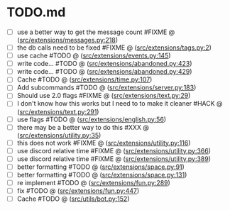 # TODO.md

- [ ] use a better way to get the message count #FIXME @ ([src/extensions/messages.py:218](https://github.com/wasi-master/wm_bot/blob/main/src/extensions/messages.py#L218))  
- [ ] the db calls need to be fixed #FIXME @ ([src/extensions/tags.py:2](https://github.com/wasi-master/wm_bot/blob/main/src/extensions/tags.py#L2))  
- [ ] use cache #TODO @ ([src/extensions/events.py:145](https://github.com/wasi-master/wm_bot/blob/main/src/extensions/events.py#L145))  
- [ ] write code... #TODO @ ([src/extensions/abandoned.py:423](https://github.com/wasi-master/wm_bot/blob/main/src/extensions/abandoned.py#L423))  
- [ ] write code... #TODO @ ([src/extensions/abandoned.py:429](https://github.com/wasi-master/wm_bot/blob/main/src/extensions/abandoned.py#L429))  
- [ ] Cache #TODO @ ([src/extensions/time.py:107](https://github.com/wasi-master/wm_bot/blob/main/src/extensions/time.py#L107))  
- [ ] Add subcommands #TODO @ ([src/extensions/server.py:183](https://github.com/wasi-master/wm_bot/blob/main/src/extensions/server.py#L183))  
- [ ] Should use 2.0 flags #FIXME @ ([src/extensions/text.py:29](https://github.com/wasi-master/wm_bot/blob/main/src/extensions/text.py#L29))  
- [ ] I don't know how this works but I need to to make it cleaner #HACK @ ([src/extensions/text.py:291](https://github.com/wasi-master/wm_bot/blob/main/src/extensions/text.py#L291))  
- [ ] use flags #TODO @ ([src/extensions/english.py:56](https://github.com/wasi-master/wm_bot/blob/main/src/extensions/english.py#L56))  
- [ ] there may be a better way to do this #XXX @ ([src/extensions/utility.py:35](https://github.com/wasi-master/wm_bot/blob/main/src/extensions/utility.py#L35))  
- [ ] this does not work #FIXME @ ([src/extensions/utility.py:116](https://github.com/wasi-master/wm_bot/blob/main/src/extensions/utility.py#L116))  
- [ ] use discord relative time #FIXME @ ([src/extensions/utility.py:366](https://github.com/wasi-master/wm_bot/blob/main/src/extensions/utility.py#L366))  
- [ ] use discord relative time #FIXME @ ([src/extensions/utility.py:389](https://github.com/wasi-master/wm_bot/blob/main/src/extensions/utility.py#L389))  
- [ ] better formatting #TODO @ ([src/extensions/space.py:91](https://github.com/wasi-master/wm_bot/blob/main/src/extensions/space.py#L91))  
- [ ] better formatting #TODO @ ([src/extensions/space.py:131](https://github.com/wasi-master/wm_bot/blob/main/src/extensions/space.py#L131))  
- [ ] re implement #TODO @ ([src/extensions/fun.py:289](https://github.com/wasi-master/wm_bot/blob/main/src/extensions/fun.py#L289))  
- [ ] fix #TODO @ ([src/extensions/fun.py:447](https://github.com/wasi-master/wm_bot/blob/main/src/extensions/fun.py#L447))  
- [ ] Cache #TODO @ ([src/utils/bot.py:152](https://github.com/wasi-master/wm_bot/blob/main/src/utils/bot.py#L152))  
